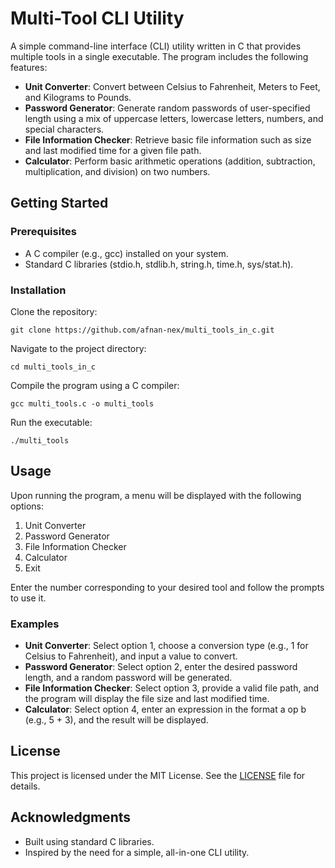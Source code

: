 # **Multi-Tool CLI Utility**

A simple command-line interface (CLI) utility written in C that provides multiple tools in a single executable. The program includes the following features:

*   **Unit Converter**: Convert between Celsius to Fahrenheit, Meters to Feet, and Kilograms to Pounds.
*   **Password Generator**: Generate random passwords of user-specified length using a mix of uppercase letters, lowercase letters, numbers, and special characters.
*   **File Information Checker**: Retrieve basic file information such as size and last modified time for a given file path.
*   **Calculator**: Perform basic arithmetic operations (addition, subtraction, multiplication, and division) on two numbers.

## **Getting Started**

### **Prerequisites**

*   A C compiler (e.g., gcc) installed on your system.
*   Standard C libraries (stdio.h, stdlib.h, string.h, time.h, sys/stat.h).

### **Installation**

Clone the repository:  
```
git clone https://github.com/afnan-nex/multi_tools_in_c.git
```
Navigate to the project directory:  
```
cd multi_tools_in_c
```
Compile the program using a C compiler:  
```
gcc multi_tools.c -o multi_tools
```
Run the executable:  
```
./multi_tools
```
## **Usage**

Upon running the program, a menu will be displayed with the following options:

1.  Unit Converter
2.  Password Generator
3.  File Information Checker
4.  Calculator
5.  Exit

Enter the number corresponding to your desired tool and follow the prompts to use it.

### **Examples**

*   **Unit Converter**: Select option 1, choose a conversion type (e.g., 1 for Celsius to Fahrenheit), and input a value to convert.
*   **Password Generator**: Select option 2, enter the desired password length, and a random password will be generated.
*   **File Information Checker**: Select option 3, provide a valid file path, and the program will display the file size and last modified time.
*   **Calculator**: Select option 4, enter an expression in the format a op b (e.g., 5 + 3), and the result will be displayed.

## **License**

This project is licensed under the MIT License. See the [LICENSE](https://github.com/afnan-nex/multi_tools_in_c/blob/main/LICENSE) file for details.

## **Acknowledgments**

*   Built using standard C libraries.
*   Inspired by the need for a simple, all-in-one CLI utility.
